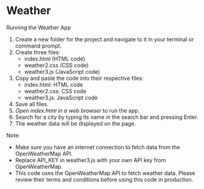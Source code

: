 # Weather
Running the Weather App

1. Create a new folder for the project and navigate to it in your terminal or command prompt.
2. Create three files:
    - index.html (HTML code)
    - weather2.css (CSS code)
    - weather3.js (JavaScript code)
3. Copy and paste the code into their respective files:
    - index.html: HTML code
    - weather2.css: CSS code
    - weather3.js: JavaScript code
4. Save all files.
5. *Open index.html in a web browser* to run the app.
6. Search for a city by typing its name in the search bar and pressing Enter.
7. The weather data will be displayed on the page.

Note:

- Make sure you have an internet connection to fetch data from the OpenWeatherMap API.
- Replace API_KEY in weather3.js with your own API key from OpenWeatherMap.
- This code uses the OpenWeatherMap API to fetch weather data. Please review their terms and conditions before using this code in production.

